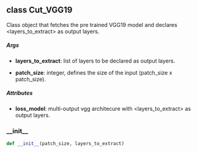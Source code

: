 ## class Cut_VGG19
Class object that fetches the pre trained VGG19 model and declares <layers_to_extract> as output layers.


##### Args
* **layers_to_extract**: list of layers to be declared as output layers.

* **patch_size**: integer, defines the size of the input (patch_size x patch_size).

##### Attributes
* **loss_model**: multi-output vgg architecure with <layers_to_extract> as output layers.

### \_\_init\_\_
```python
def __init__(patch_size, layers_to_extract)
```

